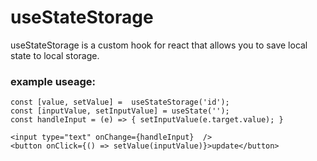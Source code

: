 # useStateStorage

useStateStorage is a custom hook for react that allows you to save local state to local storage.

### example useage:

```
const [value, setValue] =  useStateStorage('id');
const [inputValue, setInputValue] = useState('');
const handleInput = (e) => { setInputValue(e.target.value); }

<input type="text" onChange={handleInput}  />
<button onClick={() => setValue(inputValue)}>update</button>
```

